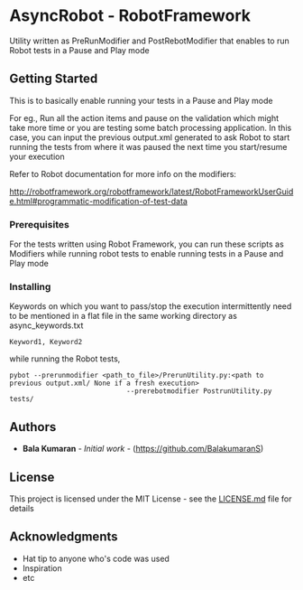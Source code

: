 # AsyncRobot - RobotFramework

Utility written as PreRunModifier and PostRebotModifier that enables to run Robot tests in a Pause and Play mode

## Getting Started

This is to basically enable running your tests in a Pause and Play mode

For eg.,
Run all the action items and pause on the validation which might take more time or you are testing some batch processing application.
In this case, you can input the previous output.xml generated to ask Robot to start running the tests from where it was paused the next time
you start/resume your execution

Refer to Robot documentation for more info on the modifiers:

http://robotframework.org/robotframework/latest/RobotFrameworkUserGuide.html#programmatic-modification-of-test-data



### Prerequisites
For the tests written using Robot Framework, you can run these scripts as Modifiers while running robot tests to enable running tests in 
a Pause and Play mode

### Installing

Keywords on which you want to pass/stop the execution intermittently need to be mentioned in a flat file in the same working directory as async_keywords.txt
```
Keyword1, Keyword2

```

while running the Robot tests,

```
pybot --prerunmodifier <path_to_file>/PrerunUtility.py:<path to previous output.xml/ None if a fresh execution>
                             --prerebotmodifier PostrunUtility.py  tests/
```

## Authors

* **Bala Kumaran** - *Initial work* - (https://github.com/BalakumaranS)


## License

This project is licensed under the MIT License - see the [LICENSE.md](LICENSE.md) file for details

## Acknowledgments

* Hat tip to anyone who's code was used
* Inspiration
* etc
